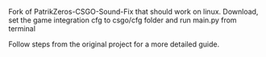 
Fork of PatrikZeros-CSGO-Sound-Fix that should work on linux. Download, set the game integration cfg to csgo/cfg folder and  run main.py from terminal

Follow steps from the original project for a more detailed guide.

